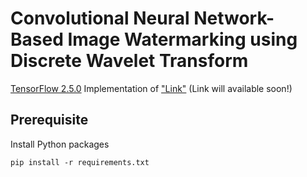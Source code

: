 # Convolutional Neural Network-Based Image Watermarking using Discrete Wavelet Transform
[TensorFlow 2.5.0](https://www.tensorflow.org/) Implementation of ["Link"](http://www.blankwebsite.com/) (Link will available soon!)

## Prerequisite
Install Python packages

```
pip install -r requirements.txt
```
